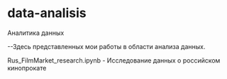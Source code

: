 # data-analisis
Аналитика данных

--Здесь представленных мои работы в области анализа данных.

Rus_FilmMarket_research.ipynb - Исследование данных о российском кинопрокате
